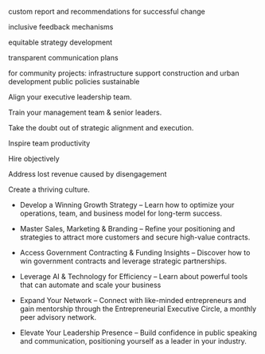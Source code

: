 custom report and recommendations for  successful change

inclusive feedback mechanisms

equitable strategy development

transparent communication plans

for community projects:
infrastructure support
construction and urban development 
public policies
sustainable

Align your executive leadership team. 

Train your management team & senior leaders. 

Take the doubt out of strategic alignment and execution.

Inspire team productivity

Hire objectively

Address lost revenue caused by disengagement

Create a thriving culture.


- Develop a Winning Growth Strategy – Learn how to optimize your operations, team, and business model for long-term success.
    
- Master Sales, Marketing & Branding – Refine your positioning and strategies to attract more customers and secure high-value contracts.
    
- Access Government Contracting & Funding Insights – Discover how to win government contracts and leverage strategic partnerships.
    
- Leverage AI & Technology for Efficiency – Learn about powerful tools that can automate and scale your business
    
- Expand Your Network – Connect with like-minded entrepreneurs and gain mentorship through the Entrepreneurial Executive Circle, a monthly peer advisory network.
    
- Elevate Your Leadership Presence – Build confidence in public speaking and communication, positioning yourself as a leader in your industry.

